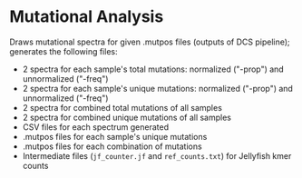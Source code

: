 # Mutational Analysis

Draws mutational spectra for given .mutpos files (outputs of DCS pipeline); generates the following files:
* 2 spectra for each sample's total mutations: normalized ("-prop") and unnormalized ("-freq")
* 2 spectra for each sample's unique mutations: normalized ("-prop") and unnormalized ("-freq")
* 2 spectra for combined total mutations of all samples
* 2 spectra for combined unique mutations of all samples
* CSV files for each spectrum generated
* .mutpos files for each sample's unique mutations
* .mutpos files for each combination of mutations
* Intermediate files (`jf_counter.jf` and `ref_counts.txt`) for Jellyfish kmer counts
